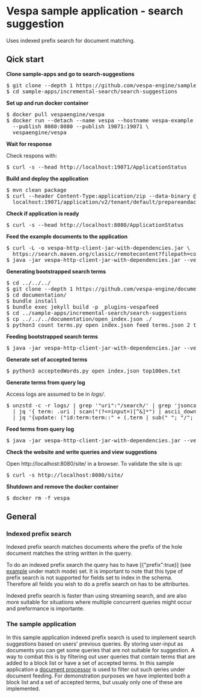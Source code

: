 <!-- Copyright Verizon Media. Licensed under the terms of the Apache 2.0 license. See LICENSE in the project root. -->
# Vespa sample application - search suggestion

Uses indexed prefix search for document matching.

## Qick start

**Clone sample-apps and go to search-suggestions**

<pre data-test="exec">
$ git clone --depth 1 https://github.com/vespa-engine/sample-apps.git
$ cd sample-apps/incremental-search/search-suggestions
</pre>

**Set up and run docker container**
<pre data-test="exec">
$ docker pull vespaengine/vespa
$ docker run --detach --name vespa --hostname vespa-example \
  --publish 8080:8080 --publish 19071:19071 \
  vespaengine/vespa
</pre>

**Wait for response** 

Check respons with:
<pre data-test="exec" data-test-wait-for="200 OK">
$ curl -s --head http://localhost:19071/ApplicationStatus
</pre>

**Build and deploy the application**
<pre data-test="exec">
$ mvn clean package
$ curl --header Content-Type:application/zip --data-binary @target/application.zip \
  localhost:19071/application/v2/tenant/default/prepareandactivate
</pre>

**Check if application is ready**
<pre data-test="exec" data-test-wait-for="200 OK">
$ curl -s --head http://localhost:8080/ApplicationStatus
</pre>

**Feed the example documents to the application**
<pre data-test="exec">
$ curl -L -o vespa-http-client-jar-with-dependencies.jar \
  https://search.maven.org/classic/remotecontent?filepath=com/yahoo/vespa/vespa-http-client/7.391.28/vespa-http-client-7.391.28-jar-with-dependencies.jar
$ java -jar vespa-http-client-jar-with-dependencies.jar --verbose --file example_feed.json --endpoint http://localhost:8080
</pre>

**Generating bootstrapped search terms**
<pre data-test="exec">
$ cd ../../../
$ git clone --depth 1 https://github.com/vespa-engine/documentation.git
$ cd documentation/
$ bundle install
$ bundle exec jekyll build -p _plugins-vespafeed
$ cd ../sample-apps/incremental-search/search-suggestions
$ cp ../../../documentation/open_index.json ./
$ python3 count_terms.py open_index.json feed_terms.json 2 top100en.txt
</pre>

**Feeding bootstrapped search terms**
<pre data-test="exec">
$ java -jar vespa-http-client-jar-with-dependencies.jar --verbose --file feed_terms.json --endpoint http://localhost:8080
</pre>

**Generate set of accepted terms**
<pre data-test="exec" data-test-wait-for="200 OK">
$ python3 acceptedWords.py open_index.json top100en.txt
</pre>


**Generate terms from query log**

Access logs are assumed to be in *logs/*.
<pre>
$ unzstd -c -r logs/ | grep '"uri":"/search/' | grep 'jsoncallback' \
  | jq '{ term: .uri | scan("(?<=input=)[^&]*") | ascii_downcase | sub("(%..|[^a-z0-9]| )+"; " "; "g") | sub("^ | $"; ""; "g"), hits: .search.hits }' \
  | jq '{update: ("id:term:term::" + (.term | sub(" "; "/"; "g"))), create: true, fields: { term: { assign: .term }, query_count: { increment: 1 }, query_hits: { assign: .hits } } }' > feed_queries.json
</pre>


**Feed terms from query log**
<pre>
$ java -jar vespa-http-client-jar-with-dependencies.jar --verbose --file feed_queries.json --endpoint http://localhost:8080
</pre>

**Check the website and write queries and view suggestions**

Open http://localhost:8080/site/ in a browser.
To validate the site is up:
<pre data-test="exec" data-test-assert-contains="search suggestions">
$ curl -s http://localhost:8080/site/
</pre>

**Shutdown and remove the docker container**

<pre data-test="after">
$ docker rm -f vespa
</pre>


## General

 ### Indexed prefix search

 Indexed prefix search matches documents where the prefix of the hole document matches the string written in the querry.

 To do an indexed prefix search the query has to have \[{"prefix":true}] (see [example](https://docs.vespa.ai/en/streaming-search.html) under match mode) set. 
 It is important to note that this type of prefix search is not supported for fields set to index in the schema. 
 Therefore all feilds you wish to do a prefix search on has to be attriburtes.  

Indexed prefix search is faster than using streaming search, and are also more suitable for situations where multiple concurrent queries might occur and preformance is importante.


### The sample application

In this sample application indexed prefix search is used to implement search suggestions based on users' previous queries. By storing user-input as documents you can get some queries that are not suitable for suggestion. A way to combat this is by filtering out user queries that contain terms that are added to a block list or have a set of accepted terms. In this sample application a [document processor](https://docs.vespa.ai/en/document-processing.html) is used to filter out such qeries under document feeding. For demonstration purposes we have implented both a block list and a set of accepted terms, but usualy only one of these are implemented.
